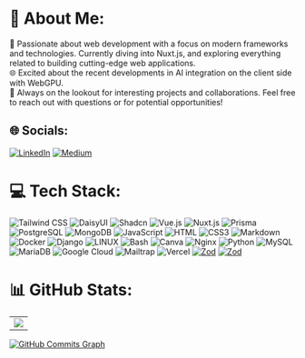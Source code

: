 # 💫 About Me:
🔭 Passionate about web development with a focus on modern frameworks and technologies. Currently diving into Nuxt.js, and exploring everything related to building cutting-edge web applications.<br>
🌐 Excited about the recent developments in AI integration on the client side with WebGPU.<br>
💬 Always on the lookout for interesting projects and collaborations. Feel free to reach out with questions or for potential opportunities!

## 🌐 Socials:
[![LinkedIn](https://img.shields.io/badge/LinkedIn-%230077B5.svg?logo=linkedin&logoColor=white)](https://www.linkedin.com/in/gianluca-iavicoli-684b32262) [![Medium](https://img.shields.io/badge/Medium-12100E?logo=medium&logoColor=white)](https://medium.com/@gianluca.iavicoli)


# 💻 Tech Stack:
![Tailwind CSS](https://img.shields.io/badge/tailwindcss-%2338B2AC.svg?style=for-the-badge&logo=tailwind-css&logoColor=white) ![DaisyUI](https://img.shields.io/badge/daisyUI-%23000000.svg?style=for-the-badge&logo=daisyui&logoColor=white) ![Shadcn](https://img.shields.io/badge/shadcn-%23000000.svg?style=for-the-badge&logo=shadcn&logoColor=white) ![Vue.js](https://img.shields.io/badge/vue.js-%234FC08D.svg?style=for-the-badge&logo=vue.js&logoColor=white) ![Nuxt.js](https://img.shields.io/badge/nuxt.js-%233DCE40.svg?style=for-the-badge&logo=nuxt.js&logoColor=white) ![Prisma](https://img.shields.io/badge/prisma-%232D3748.svg?style=for-the-badge&logo=prisma&logoColor=white) ![PostgreSQL](https://img.shields.io/badge/postgresql-%234F5B93.svg?style=for-the-badge&logo=postgresql&logoColor=white) ![MongoDB](https://img.shields.io/badge/mongodb-%2347A248.svg?style=for-the-badge&logo=mongodb&logoColor=white) ![JavaScript](https://img.shields.io/badge/javascript-%23323330.svg?style=for-the-badge&logo=javascript&logoColor=F7DF1E) ![HTML](https://img.shields.io/badge/html5-%23E34F26.svg?style=for-the-badge&logo=html5&logoColor=white) ![CSS3](https://img.shields.io/badge/css3-%231572B6.svg?style=for-the-badge&logo=css3&logoColor=white) ![Markdown](https://img.shields.io/badge/markdown-%23000000.svg?style=for-the-badge&logo=markdown&logoColor=white) ![Docker](https://img.shields.io/badge/docker-%232496ED.svg?style=for-the-badge&logo=docker&logoColor=white) ![Django](https://img.shields.io/badge/django-%23092E20.svg?style=for-the-badge&logo=django&logoColor=white) ![LINUX](https://img.shields.io/badge/Linux-FCC624?style=for-the-badge&logo=linux&logoColor=black) ![Bash](https://img.shields.io/badge/bash-%23121011.svg?style=for-the-badge&logo=gnu-bash&logoColor=white) ![Canva](https://img.shields.io/badge/canva-%2300C4CC.svg?style=for-the-badge&logo=canva&logoColor=white) ![Nginx](https://img.shields.io/badge/nginx-%23009639.svg?style=for-the-badge&logo=nginx&logoColor=white) ![Python](https://img.shields.io/badge/python-%2314354C.svg?style=for-the-badge&logo=python&logoColor=white) ![MySQL](https://img.shields.io/badge/mysql-%234F5B93.svg?style=for-the-badge&logo=mysql&logoColor=white) ![MariaDB](https://img.shields.io/badge/mariadb-%234F5B93.svg?style=for-the-badge&logo=mariadb&logoColor=white) ![Google Cloud](https://img.shields.io/badge/google%20cloud-%234285F4.svg?style=for-the-badge&logo=google-cloud&logoColor=white) ![Mailtrap](https://img.shields.io/badge/mailtrap-%2300A5E0.svg?style=for-the-badge&logo=mailtrap&logoColor=white) ![Vercel](https://img.shields.io/badge/vercel-%23000000.svg?style=for-the-badge&logo=vercel&logoColor=white) [![Zod](https://img.shields.io/badge/Zod-Validation-6200EE?style=for-the-badge&logo=zod&logoColor=white)](https://zod.dev/) [![Zod](https://img.shields.io/badge/Postman-orange?style=for-the-badge&logo=Postman&logoColor=white)]()



# 📊 GitHub Stats:
 
<table>
  <tr>
    <td valign="top">  
      <a href="http://www.github.com/GianlucaIavicoli"><img src="https://github-readme-streak-stats.herokuapp.com/?user=GianlucaIavicoli&stroke=ffffff&background=1c1917&ring=0891b2&fire=0891b2&currStreakNum=ffffff&currStreakLabel=0891b2&sideNums=ffffff&sideLabels=ffffff&dates=ffffff&hide_border=true" /></a>
    </td>
  </tr>
</table>


<a href="http://www.github.com/GianlucaIavicoli"><img src="https://github-readme-activity-graph.vercel.app/graph?username=gianlucaiavicoli&theme=react-dark" alt="GitHub Commits Graph" /></a>
